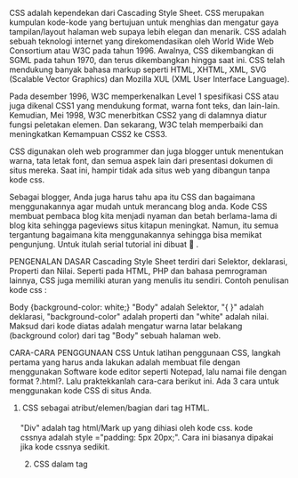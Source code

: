 CSS adalah kependekan dari Cascading Style Sheet. CSS merupakan kumpulan kode-kode yang bertujuan untuk menghias dan mengatur gaya tampilan/layout halaman web supaya lebih elegan dan menarik. CSS adalah sebuah teknologi internet yang direkomendasikan oleh World Wide Web Consortium atau W3C pada tahun 1996. Awalnya, CSS dikembangkan di SGML pada tahun 1970, dan terus dikembangkan hingga saat ini. CSS telah mendukung banyak bahasa markup seperti HTML, XHTML, XML, SVG (Scalable Vector Graphics) dan Mozilla XUL (XML User Interface Language).

Pada desember 1996, W3C memperkenalkan Level 1 spesifikasi CSS atau juga dikenal CSS1 yang mendukung format, warna font teks, dan lain-lain. Kemudian, Mei 1998, W3C menerbitkan CSS2 yang di dalamnya diatur fungsi peletakan elemen. Dan sekarang, W3C telah memperbaiki dan meningkatkan Kemampuan CSS2 ke  CSS3.

CSS digunakan oleh web programmer dan juga blogger untuk menentukan warna, tata letak font, dan semua aspek lain dari presentasi dokumen di situs mereka. Saat ini, hampir tidak ada situs web yang dibangun tanpa kode css.

Sebagai blogger, Anda juga harus tahu apa itu CSS dan bagaimana menggunakannya agar mudah untuk merancang blog anda. Kode CSS membuat pembaca blog kita menjadi nyaman dan betah berlama-lama di blog kita sehingga pageviews situs kitapun meningkat. Namun, itu semua tergantung bagaimana kita menggunakannya sehingga bisa memikat pengunjung. Untuk itulah serial tutorial ini dibuat 🙂 .

PENGENALAN DASAR
Cascading Style Sheet terdiri dari Selektor, deklarasi, Properti dan Nilai. Seperti pada HTML, PHP dan bahasa pemrograman lainnya, CSS juga memiliki aturan yang menulis itu sendiri.
Contoh penulisan kode css :

Body {background-color: white;}
"Body" adalah Selektor,
"{ }" adalah deklarasi, 
"background-color" adalah properti dan 
"white" adalah nilai. 
Maksud dari kode diatas adalah mengatur warna latar belakang (background color) dari tag "Body" sebuah halaman web.

CARA-CARA PENGGUNAAN CSS
Untuk latihan penggunaan CSS, langkah pertama yang harus anda lakukan adalah membuat file  dengan menggunakan Software kode editor seperti Notepad, lalu namai file dengan format ?.html?. Lalu praktekkanlah cara-cara berikut ini. Ada 3 cara untuk menggunakan kode CSS di situs Anda.

1. CSS sebagai atribut/elemen/bagian dari tag HTML.
<div style="padding: 5px 20px;"

"Div" adalah tag html/Mark up yang dihiasi oleh kode css. kode cssnya adalah style ="padding: 5px 20px;". Cara ini biasanya dipakai jika kode cssnya sedikit.

2. CSS dalam tag <style type='text/css'> (Kode CSS) </ style>.

Kode css terletak antara tag 'style' yang biasanya diletakkan dibawah elemen <title></title>
Dengan cara ini anda harus menentukan nama selektor. 

<style type='text/css'>
	table{
		padding:5px;
	}
</ style>

3. CSS sebagai file terpisah.

<link rel="stylesheet" href="https://cdnjs.cloudflare.com/ajax/libs/jstree/3.2.1/themes/default/style.min.css" />

Kode diatas adalah kode html untuk memanggil kode css yang terpisah. Kode itu biasanya diletakkan dibawah elemen <title></title> pada sebuah file html. Dalam cara 3 ini, kode css berada pada file .css yang dibuat dengan cara yang sama yaitu dengan sofware notepad, namun diberi format .css.

Untuk Latihan cara 3 ini silahkan anda buat folder. Dalam folder itu anda buat lagi file .html, misalnya latihan.html . Lalu buat file css-nya misalnya style.css.

Dalam file latihan.html, silahkan ketikkan kode dibawah ini :

<html>
<head>
<title>Latihan</title>
<link rel='stylesheet' href='style.css' type='text/css'/>
</head>
<body>
<div class='download'>
<a href="#">Download</a>
</div>
</body>
<html>

 
Simpan, lalu buka di browser. File .html anda belum dihias karena kita belum menambahkan kode css kedalam file style.css. Jadi, silahkan masukkan kode seperti dibawah ini, tentu anda bisa merubah-rubahnya :

.download {
padding:5px 20px;
background:#000;
border:1px solid auto;
text-transform:uppercase;
font-size:20px;
}
setelah itu simpan, lalu refresh file latihan.html yang sedang dibuka di browser

Selamat mencoba 🙂 .

Keterangan :
Cara 1 dan 2 sebagian besar digunakan dalam blog blogspot/blogger. Sedangkan, Cara 3  biasanya digunakan dalam situs web berbasis wordpress ataupun yang lainnya, karena membutuhkan ruang untuk menyimpan file css.

Jika menggunakan cara2 dan 3, Anda harus melengkapi tag html yang akan anda hias dengan atribut ?id? atau ?class?. Ini adalah  2 cara untuk penamaan selektor pada kode css. Jika menggunakan atribut 'id' (misal: <div id='download'></div>), maka selektor dalam kode cssnya adalah sebagai berikut :

#download {
Properti:nilai;
}
Sedangkan, jika menggunakan atribut 'class' (misal:<div class='download'></div>), maka selektor dalam kode cssnya adalah sebagai berikut :

.download {
Properti:nilai;
}
Dengan kata lain, hanya dibedakan dengan tanda '# dan '.' .

Nah, lalu jika anda ingin menghias tag tertentu dalam file html, misalnya seluruh tag h1 yang ada, Maka anda dapat menuliskan selektornya tanpa menggunakan tanda apapun. Seperti ini :

h1 {
properti:nilai;
}